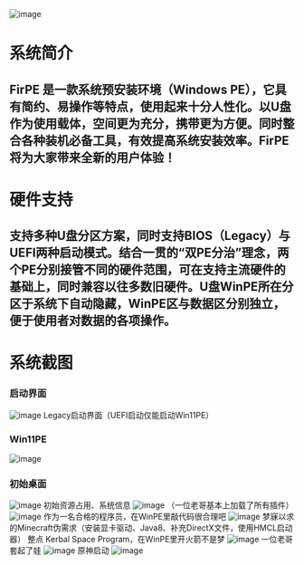 ![image](https://firpe.cn/wp-content/uploads/2024/01/FirPE-V2.0-banner.jpg)
# 系统简介
## FirPE 是一款系统预安装环境（Windows PE），它具有简约、易操作等特点，使用起来十分人性化。以U盘作为使用载体，空间更为充分，携带更为方便。同时整合各种装机必备工具，有效提高系统安装效率。FirPE 将为大家带来全新的用户体验！

# 硬件支持
## 支持多种U盘分区方案，同时支持BIOS（Legacy）与UEFI两种启动模式。结合一贯的“双PE分治”理念，两个PE分别接管不同的硬件范围，可在支持主流硬件的基础上，同时兼容以往多数旧硬件。U盘WinPE所在分区于系统下自动隐藏，WinPE区与数据区分别独立，便于使用者对数据的各项操作。
# 系统截图
### 启动界面
![image](https://firpe.cn/wp-content/uploads/2024/02/FirPE-boot-menu-768x576.png)
Legacy启动界面（UEFI启动仅能启动Win11PE）
### Win11PE
![image](https://firpe.cn/wp-content/uploads/2025/01/FirPE-1-768x576.png)
### 初始桌面
![image](https://firpe.cn/wp-content/uploads/2025/01/FirPE-2-768x576.png)
初始资源占用、系统信息
![image](https://firpe.cn/wp-content/uploads/2019/07/FirPE-LoadAllPlugs.jpg)
（一位老哥基本上加载了所有插件）
![image](https://firpe.cn/wp-content/uploads/2022/08/FirPE-VisualStudioCode.jpg)
作为一名合格的程序员，在WinPE里敲代码很合理吧
![image](https://firpe.cn/wp-content/uploads/2022/08/FirPE-VisualStudioCode.jpg)
梦寐以求的Minecraft伪需求（安装显卡驱动、Java8、补充DirectX文件，使用HMCL启动器）
整点 Kerbal Space Program，在WinPE里开火箭不是梦
![image](https://firpe.cn/wp-content/uploads/2022/08/FirPE-VM-1024x575.jpg)
一位老哥套起了娃
![image](https://firpe.cn/wp-content/uploads/2024/01/FirPE-原神-1024x576.jpg)
原神启动
![image](https://firpe.cn/wp-content/uploads/2023/03/%E5%BE%AE%E4%BF%A1%E5%85%AC%E4%BC%97%E5%8F%B7.png)
